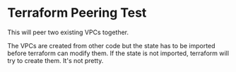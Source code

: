 # Terraform Peering Test
This will peer two existing VPCs together.

The VPCs are created from other code but the state has to be imported
before terraform can modify them. If the state is not imported, terraform
will try to create them. It's not pretty.
